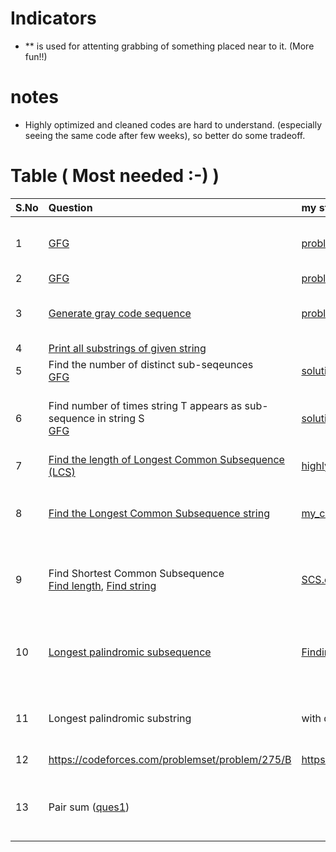 # Indicators
- ** is used for attenting grabbing of something placed near to it. (More fun!!)

# notes
- Highly optimized and cleaned codes are hard to understand. (especially seeing the same code after few weeks), so better do some tradeoff.

# Table ( Most needed :-) )
|S.No | Question | my stuff | notes | keywords | Time | Space
|:---|:--|:--|:--|:--|:---|:---|
|1 | [GFG](https://www.geeksforgeeks.org/swap-characters-in-a-string/) | [problem1.cpp](problem1.cpp) | Effecient approach is nice food for thought! | Nothing much!!, use brain to solve | O(N) | O(N) |
| 2 | [GFG](https://www.geeksforgeeks.org/find-ith-index-character-in-a-binary-string-obtained-after-n-iterations-set-2/) | [problem2.cpp](problem2.cpp) | | | O(N) | O(N) |
| 3 | [Generate gray code sequence](https://www.geeksforgeeks.org/generate-n-bit-gray-codes/) |  [problem3.cpp](problem3.cpp) | Good facts of gray code and its generation | | O(2^N) | O(N) |
| 4 | [Print all substrings of given string](https://www.geeksforgeeks.org/program-print-substrings-given-string/) | | | | O(N^2)** | O(N) | 
| 5 | Find the number of distinct sub-seqeunces <br/> [GFG](https://www.geeksforgeeks.org/count-distinct-subsequences/) | [solution4.cpp](solution4.cpp) | | ```dp``` | O(n) | O(1) |
| 6 | Find number of times string T appears as sub-sequence in string S <br/> [GFG](https://www.geeksforgeeks.org/count-distinct-occurrences-as-a-subsequence/) | [solution5](solution5) | Want to see dry run? check it out here [solution5](solution5)  | ```dp``` | O(n*m) | O(n*m) |
| 7 | [Find the length of Longest Common Subsequence (LCS)](https://leetcode.com/problems/longest-common-subsequence/submissions/1342591094/) | [highly_optimized_code](solution6.cpp) | | ```dp``` | O(n*m) | O(min(n,m)) |
| 8 | [Find the Longest Common Subsequence string](https://www.naukri.com/code360/problems/print-longest-common-subsequence_8416383) | [my_code](find_lcs_string.cpp) | I dont think we can have better space complexity. | ```dp``` | O(n*m) | O(n*m) |  
| 9 | Find Shortest Common Subsequence <br/> [Find length](https://www.geeksforgeeks.org/shortest-common-supersequence/), [Find string](https://leetcode.com/problems/shortest-common-supersequence/description/) | [SCS.cpp](SCS.cpp), [space_optimized_SCS.cpp](space_optimized_SCS.cpp), [using_LCS_for_SCS.cpp](using_LCS_for_SCS.cpp) | Two approaches: 1) using direct dp 2) using LCS | ```dp``` | O(n*m) | O(min(n,m)) |
| 10 | [Longest palindromic subsequence](https://www.geeksforgeeks.org/longest-palindromic-subsequence-dp-12/) | [Finding both length and string](LPS.cpp), [LPS_space_optimized.cpp](LPS_space_optimized.cpp) | Two approaches 1) using LCS 2) using direct dp | ```dp``` | O(n^2) | O(n) |
| 11 | Longest palindromic substring | with dp | there is effecient O(n) algo as well.| | | |
| 12 | https://codeforces.com/problemset/problem/275/B | https://codeforces.com/contest/275/submission/275272759 | | ```2-d dp``` | O(n^2 * m^2) | O(n*m) | 
| 13 | Pair sum ([ques1](https://www.geeksforgeeks.org/find-pairs-given-sum-doubly-linked-list/)) | | | | ϴ(nlogn) if not sorted <br/> ϴ(n) if sorted | ϴ(1) |
